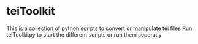 # teiToolkit
This is a collection of python scripts to convert or manipulate tei files
Run teiToolki.py to start the different scripts or run them seperatly
